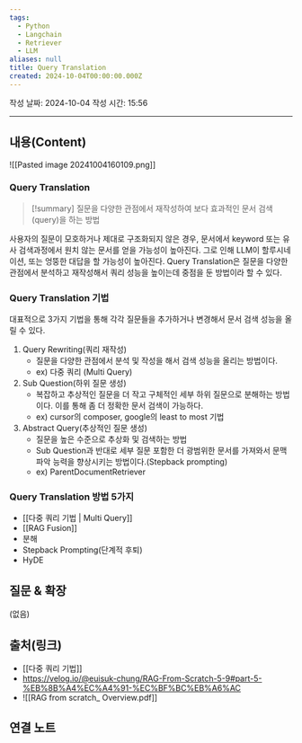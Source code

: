 ```yaml
---
tags:
  - Python
  - Langchain
  - Retriever
  - LLM
aliases: null
title: Query Translation
created: 2024-10-04T00:00:00.000Z
---
```

작성 날짜: 2024-10-04
작성 시간: 15:56

----
## 내용(Content)

![[Pasted image 20241004160109.png]]

### Query Translation

>[!summary]
> 질문을 다양한 관점에서 재작성하여 보다 효과적인 문서 검색(query)을 하는 방법

사용자의 질문이 모호하거나 제대로 구조화되지 않은 경우, 문서에서 keyword 또는 유사 검색과정에서 원치 않는 문서를 얻을 가능성이 높아진다. 그로 인해 LLM이 할루시네이션, 또는 엉뚱한 대답을 할 가능성이 높아진다. Query Translation은 질문을 다양한 관점에서 분석하고 재작성해서 쿼리 성능을 높이는데 중점을 둔 방법이라 할 수 있다.

### Query Translation 기법

대표적으로 3가지 기법을 통해 각각 질문들을 추가하거나 변경해서 문서 검색 성능을 올릴 수 있다.

1. Query Rewriting(쿼리 재작성)
	- 질문을 다양한 관점에서 분석 및 작성을 해서 검색 성능을 올리는 방법이다. 
	- ex) 다중 쿼리 (Multi Query)
2. Sub Question(하위 질문 생성)
	- 복잡하고 추상적인 질문을 더 작고 구체적인 세부 하위 질문으로 분해하는 방법이다. 이를 통해 좀 더 정확한 문서 검색이 가능하다.
	- ex) cursor의 composer, google의 least to most 기법
3. Abstract Query(추상적인 질문 생성)
	- 질문을 높은 수준으로 추상화 및 검색하는 방법
	- Sub Question과 반대로 세부 질문 포함한 더 광범위한 문서를 가져와서 문맥 파악 능력을 향상시키는 방법이다.(Stepback prompting)
	- ex) ParentDocumentRetriever

### Query Translation 방법 5가지

- [[다중 쿼리 기법 | Multi Query]]
- [[RAG Fusion]]
- 분해
- Stepback Prompting(단계적 후퇴)
- HyDE

## 질문 & 확장

(없음)

## 출처(링크)

- [[다중 쿼리 기법]]
- https://velog.io/@euisuk-chung/RAG-From-Scratch-5-9#part-5-%EB%8B%A4%EC%A4%91-%EC%BF%BC%EB%A6%AC
- ![[RAG from scratch_ Overview.pdf]]

## 연결 노트










